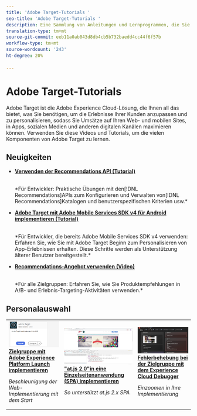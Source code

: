 ```yaml
---
title: 'Adobe Target-Tutorials '
seo-title: 'Adobe Target-Tutorials '
description: Eine Sammlung von Anleitungen und Lernprogrammen, die Sie zu einem Power-User von Adobe Target machen
translation-type: tm+mt
source-git-commit: eeb11a0ab043d8db4cb5b732baedd4cc44f6f57b
workflow-type: tm+mt
source-wordcount: '243'
ht-degree: 20%

---
```



# Adobe Target-Tutorials 

Adobe Target ist die Adobe Experience Cloud-Lösung, die Ihnen all das bietet, was Sie benötigen, um die Erlebnisse Ihrer Kunden anzupassen und zu personalisieren, sodass Sie Umsätze auf Ihren Web- und mobilen Sites, in Apps, sozialen Medien und anderen digitalen Kanälen maximieren können. Verwenden Sie diese Videos und Tutorials, um die vielen Komponenten von Adobe Target zu lernen.

## Neuigkeiten

* **[Verwenden der Recommendations API (Tutorial)](recommendations-api-tutorial/recs-api-overview.md)**

   <br>
   *Für Entwickler: Praktische Übungen mit den[!DNL Recommendations]APIs zum Konfigurieren und Verwalten von[!DNL Recommendations]Katalogen und benutzerspezifischen Kriterien usw.*

* **[Adobe Target mit Adobe Mobile Services SDK v4 für Android implementieren (Tutorial)](mobile-v4/overview.md)**

   <br>
   *Für Entwickler, die bereits Adobe Mobile Services SDK v4 verwenden: Erfahren Sie, wie Sie mit Adobe Target Beginn zum Personalisieren von App-Erlebnissen erhalten. Diese Schritte werden als Unterstützung älterer Benutzer bereitgestellt.<!-- Concepts learned here are also applicable to Adobe Experience Platform Mobile SDK (v5).-->*

* **[Recommendations-Angebot verwenden (Video)](recommendations/use-recommendations-offers.md)**

   <br>
   *Für alle Zielgruppen: Erfahren Sie, wie Sie Produktempfehlungen in A/B- und Erlebnis-Targeting-Aktivitäten verwenden.*

<!--
* **[Create a Recommendations Activity (Video)](recommendations/create-a-recommendations-activity.md)**
    <br>
    *Recommend products to your customers at scale with this Premium feature.* -->

## Personalauswahl

<table>
<tr>
  <td>
    <a href="https://docs.adobe.com/content/help/en/experience-cloud/implementing-in-websites-with-launch/implement-solutions/target.html">
      <img alt="Zielgruppe mit Adobe Experience Platform Launch implementieren" src="assets/launch_referencearchitectureguides.png" />
    </a>
    <div>
      <a href="https://docs.adobe.com/content/help/en/experience-cloud/implementing-in-websites-with-launch/implement-solutions/target.html">
    <strong>Zielgruppe mit Adobe Experience Platform Launch implementieren</strong>
    </a>
    </div>
    <p>
    <em>Beschleunigung der Web-Implementierung mit dem Start</em>
    <p>
  </td>
  <td>
    <a href="implementation/implement-atjs-20-in-a-single-page-application.md">
      <img alt=""at.js 2.0"in eine Einzelseitenanwendung (SPA) implementieren" src="assets/implementing_adobetargetsatjs20inasinglepageapplicationspa.png" />
    </a>
    <div>
      <a href="implementation/implement-atjs-20-in-a-single-page-application.md">
    <strong>"at.js 2.0"in eine Einzelseitenanwendung (SPA) implementieren</strong>
    </a>
    </div>
    <p>
    <em>So unterstützt at.js 2.x SPA</em>
    <p>
  </td>
  <td>
    <a href="troubleshooting/troubleshoot-with-the-experience-cloud-debugger.md">
      <img alt="Fehlerbehebung bei der Zielgruppe mit dem Experience Cloud Debugger" src="assets/using_the_experienceclouddebuggerwithadobetarget.png" />
    </a>
    <div>
      <a href="troubleshooting/troubleshoot-with-the-experience-cloud-debugger.md">
    <strong>Fehlerbehebung bei der Zielgruppe mit dem Experience Cloud Debugger</strong>
    </a>
    </div>
    <p>
    <em>Einzoomen in Ihre Implementierung</em>
    <p>
  </td>
</tr>
</table>

